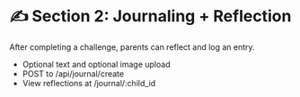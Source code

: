 # ✍️ Section 2: Journaling + Reflection

After completing a challenge, parents can reflect and log an entry.

- Optional text and optional image upload
- POST to /api/journal/create
- View reflections at /journal/:child_id
